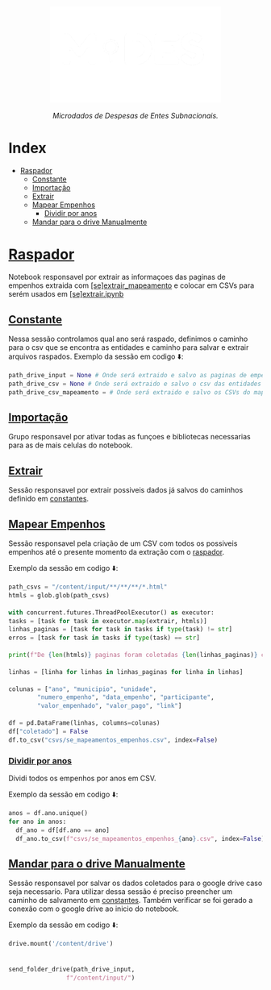<!-- Header -->
<p align="center">
   <a href="https://basedosdados.org">
    <picture>
      <source media="(prefers-color-scheme: dark)" srcset="/docs/images/logo1_mides_white.png">
      <source media="(prefers-color-scheme: light)" srcset="/docs/images/logo1_mides_black.png">
      <img src="/docs/images/logo1_mides_white.png" width="340" alt="MiDES">
  </picture>
  </a>
</p>

<p align="center">
    <em>Microdados de Despesas de Entes Subnacionais.</em>
</p>

# Index

- [Raspador](#raspador)
  - [Constante](#constante)
  - [Importação](#importação)
  - [Extrair](#extrair)
  - [Mapear Empenhos](#mapear-empenhos)
     - [Dividir por anos](#dividir-por-anos)
  - [Mandar para o drive Manualmente](#mandar-para-o-drive-manualmente)
 
# [Raspador][raspador]

Notebook responsavel por extrair as informaçoes das paginas de empenhos extraida com [[se]extrair_mapeamento][extrair-mapa] e colocar em CSVs para serém usados em [[se]extrair.ipynb][main-extrair]
   
## [Constante][constante]
  
  Nessa sessão controlamos qual ano será raspado, definimos o caminho para o csv que se encontra as entidades e caminho para salvar e extrair arquivos raspados.
  Exemplo da sessão em codigo ⬇️:
   ```py
   path_drive_input = None # Onde será extraido e salvo as paginas de empenho
   path_drive_csv = None # Onde será extraido e salvo o csv das entidades
   path_drive_csv_mapeamento = # Onde será extraido e salvo os CSVs do mapeamento dos empenhos
   ```
## [Importação][importação]
  Grupo responsavel por ativar todas as funçoes e bibliotecas necessarias para as de mais celulas do notebook.

## [Extrair][extrair]
  Sessão responsavel por extrair possiveis dados já salvos do caminhos definido em [constantes][constante].

## [Mapear Empenhos][mapear]

  Sessão responsavel pela criação de um CSV com todos os possiveis empenhos até o presente momento da extração com o [raspador][extrair-mapa].

  Exemplo da sessão em codigo ⬇️:
   ```py
path_csvs = "/content/input/**/**/**/*.html"
htmls = glob.glob(path_csvs)

with concurrent.futures.ThreadPoolExecutor() as executor:
  tasks = [task for task in executor.map(extrair, htmls)]
  linhas_paginas = [task for task in tasks if type(task) != str]
  erros = [task for task in tasks if type(task) == str]

print(f"De {len(htmls)} paginas foram coletadas {len(linhas_paginas)} com sucesso")

linhas = [linha for linhas in linhas_paginas for linha in linhas]

colunas = ["ano", "municipio", "unidade",
           "numero_empenho", "data_empenho", "participante",
           "valor_empenhado", "valor_pago", "link"]

df = pd.DataFrame(linhas, columns=colunas)
df["coletado"] = False
df.to_csv("csvs/se_mapeamentos_empenhos.csv", index=False)
   ```
### [Dividir por anos][dividir]

Dividi todos os empenhos por anos em CSV.

Exemplo da sessão em codigo ⬇️:
```py
anos = df.ano.unique()
for ano in anos:
  df_ano = df[df.ano == ano]
  df_ano.to_csv(f"csvs/se_mapeamentos_empenhos_{ano}.csv", index=False)
```

## [Mandar para o drive Manualmente][mandar-drive]

Sessão responsavel por salvar os dados coletados para o google drive caso seja necessario.
Para utilizar dessa sessão é preciso preencher um caminho de salvamento em [constantes][constante].
Também verificar se foi gerado a conexão com o google drive ao inicio do notebook.

Exemplo da sessão em codigo ⬇️:

```py
drive.mount('/content/drive')


send_folder_drive(path_drive_input,
                f"/content/input/")
```

<!-- Referencias -->

[main-extrair]: https://github.com/Winzen/mides-rascunho/blob/main/code/scraping/se/%5Bse%5Dextrair.ipynb
[extrair-mapa]: https://github.com/Winzen/mides-rascunho/blob/main/code/scraping/se/docs-se/%5Bse%5Dextrair_mapeamento.md

[raspador]: https://colab.research.google.com/github/Winzen/mides-rascunho/blob/main/code/scraping/se/%5Bse%5Dextrair_mapeamento.ipynb#scrollTo=9ptCC5xP2ssI
[constante]: https://colab.research.google.com/github/Winzen/mides-rascunho/blob/main/code/scraping/se/%5Bse%5Dmapear_empenho.ipynb#scrollTo=1ufupK_j79Fo
[importação]: https://colab.research.google.com/github/Winzen/mides-rascunho/blob/main/code/scraping/se/%5Bse%5Dmapear_empenho.ipynb#scrollTo=UM-EZote8LW0
[extrair]: https://colab.research.google.com/github/Winzen/mides-rascunho/blob/main/code/scraping/se/%5Bse%5Dmapear_empenho.ipynb#scrollTo=TTb_aULe8FOB
[mapear]: https://colab.research.google.com/github/Winzen/mides-rascunho/blob/main/code/scraping/se/%5Bse%5Dmapear_empenho.ipynb#scrollTo=R40r8jAG-fp8
[dividir]: https://colab.research.google.com/github/Winzen/mides-rascunho/blob/main/code/scraping/se/%5Bse%5Dmapear_empenho.ipynb#scrollTo=tiwZrzhMDtZf
[mandar-drive]: https://colab.research.google.com/github/Winzen/mides-rascunho/blob/main/code/scraping/se/%5Bse%5Dmapear_empenho.ipynb#scrollTo=98_15dAlHvyk
